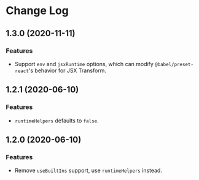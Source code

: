 # Change Log

## 1.3.0 (2020-11-11)

### Features

- Support `env` and `jsxRuntime` options, which can modify `@babel/preset-react`'s behavior for JSX Transform.

## 1.2.1 (2020-06-10)

### Features

- `runtimeHelpers` defaults to `false`.

## 1.2.0 (2020-06-10)

### Features

- Remove `useBuiltIns` support, use `runtimeHelpers` instead.
